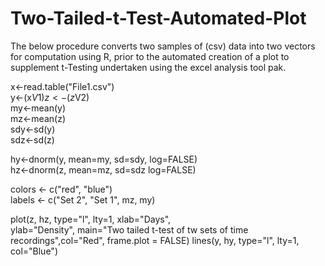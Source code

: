 Two-Tailed-t-Test-Automated-Plot
================================

The below procedure converts two samples of (csv) data into two vectors for computation using R, prior to the automated creation of a plot to supplement t-Testing undertaken using the excel analysis tool pak.

x<-read.table("File1.csv")                
y<-(x$V1)                                  
z<-(z$V2)                                   
my<-mean(y)                                    
mz<-mean(z)                                     
sdy<-sd(y)                                          
sdz<-sd(z)                                            

hy<-dnorm(y, mean=my, sd=sdy, log=FALSE)                 
hz<-dnorm(z, mean=mz, sd=sdz log=FALSE)                   

colors <- c("red", "blue")                                   
labels <- c("Set 2", "Set 1", mz, my)                         

plot(z, hz, type="l", lty=1, xlab="Days",                    
  ylab="Density", main="Two tailed t-test of tw sets of time recordings",col="Red", frame.plot = FALSE)
lines(y, hy, type="l", lty=1, col="Blue")                     
